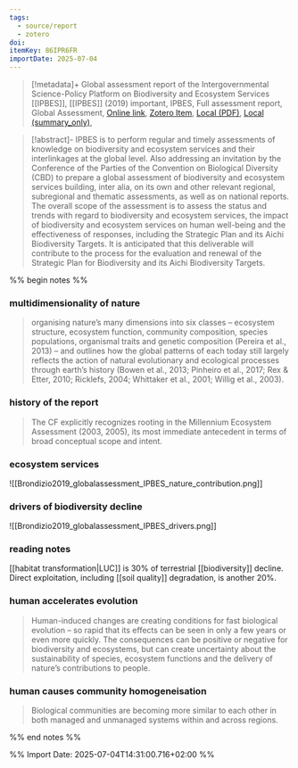 ```yaml
---
tags:
  - source/report
  - zotero
doi: 
itemKey: 86IPR6FR
importDate: 2025-07-04
---
```

>[!metadata]+
> Global assessment report of the Intergovernmental Science-Policy Platform on Biodiversity and Ecosystem Services
> [[IPBES]], 
> [[IPBES]] (2019)
> important, IPBES, Full assessment report, Global Assessment, 
> [Online link](https://zenodo.org/records/6417333), [Zotero Item](zotero://select/library/items/86IPR6FR), [Local (PDF)](file://C:/Users/aburg/Documents/references/zotero/storage/JPZRPQQU/IPBES2019_GlobalAssessmenta.pdf),  [Local (summary_only)](file://C:/Users/aburg/Documents/references/zotero/storage/4D78YYHC/Brondizio2019_globalassessment.pdf), 

>[!abstract]-
>IPBES is to perform regular and timely assessments of knowledge on biodiversity and ecosystem services and their interlinkages at the global level. Also addressing an invitation by the Conference of the Parties of the Convention on Biological Diversity (CBD) to prepare a global assessment of biodiversity and ecosystem services building, inter alia, on its own and other relevant regional, subregional and thematic assessments, as well as on national reports. The overall scope of the assessment is to assess the status and trends with regard to biodiversity and ecosystem services, the impact of biodiversity and ecosystem services on human well-being and the effectiveness of responses, including the Strategic Plan and its Aichi Biodiversity Targets. It is anticipated that this deliverable will contribute to the process for the evaluation and renewal of the Strategic Plan for Biodiversity and its Aichi Biodiversity Targets.

%% begin notes %%
### multidimensionality of nature
>organising nature’s many dimensions into six classes – ecosystem structure, ecosystem function, community composition, species populations, organismal traits and genetic composition (Pereira et al., 2013) – and outlines how the global patterns of each today still largely reflects the action of natural evolutionary and ecological processes through earth’s history (Bowen et al., 2013; Pinheiro et al., 2017; Rex & Etter, 2010; Ricklefs, 2004; Whittaker et al., 2001; Willig et al., 2003).
### history of the report
> The CF explicitly recognizes rooting in the Millennium Ecosystem Assessment (2003, 2005), its most immediate antecedent in terms of broad conceptual scope and intent.
### ecosystem services
![[Brondizio2019_globalassessment_IPBES_nature_contribution.png]]
### drivers of biodiversity decline
![[Brondizio2019_globalassessment_IPBES_drivers.png]]
### reading notes
[[habitat transformation|LUC]] is 30% of terrestrial [[biodiversity]] decline.
Direct exploitation, including [[soil quality]] degradation, is another 20%.

### human accelerates evolution
>Human-induced changes are creating conditions for fast biological evolution – so rapid that its effects can be seen in only a few years or even more quickly. The consequences can be positive or negative for biodiversity and ecosystems, but can create uncertainty about the sustainability of species, ecosystem functions and the delivery of nature’s contributions to people.
### human causes community homogeneisation
>Biological communities are becoming more similar to each other in both managed and unmanaged systems within and across regions.

%% end notes %%

%% Import Date: 2025-07-04T14:31:00.716+02:00 %%
